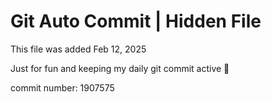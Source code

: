 # Git Auto Commit | Hidden File

This file was added Feb 12, 2025

Just for fun and keeping my daily git commit active 🤪

commit number: 1907575
